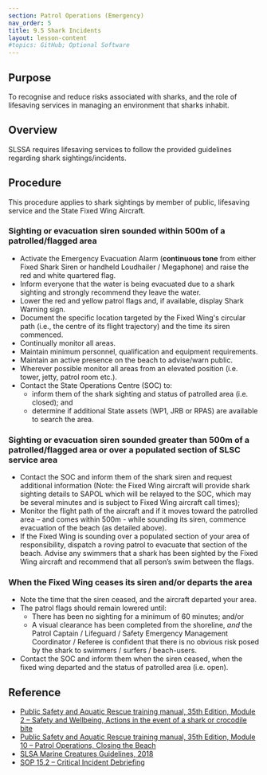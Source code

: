 ```yaml
---
section: Patrol Operations (Emergency)
nav_order: 5
title: 9.5 Shark Incidents
layout: lesson-content
#topics: GitHub; Optional Software
---
```


## Purpose

To recognise and reduce risks associated with sharks, and the role of lifesaving services in managing an environment that sharks inhabit.

## Overview

SLSSA requires lifesaving services to follow the provided guidelines regarding shark sightings/incidents.

## Procedure

This procedure applies to shark sightings by member of public, lifesaving service and the State Fixed Wing Aircraft.

### Sighting or evacuation siren sounded within 500m of a patrolled/flagged area

- Activate the Emergency Evacuation Alarm (**continuous tone** from either Fixed Shark Siren or handheld Loudhailer / Megaphone) and raise the red and white quartered flag.
- Inform everyone that the water is being evacuated due to a shark sighting and strongly recommend they leave the water.
- Lower the red and yellow patrol flags and, if available, display Shark Warning sign.
- Document the specific location targeted by the Fixed Wing's circular path (i.e., the centre of its flight trajectory) and the time its siren commenced.
- Continually monitor all areas.
- Maintain minimum personnel, qualification and equipment requirements.
- Maintain an active presence on the beach to advise/warn public.
- Wherever possible monitor all areas from an elevated position (i.e. tower, jetty, patrol room etc.).
- Contact the State Operations Centre (SOC) to:
  - inform them of the shark sighting and status of patrolled area (i.e. closed); and
  - determine if additional State assets (WP1, JRB or RPAS) are available to search the area.

### Sighting or evacuation siren sounded greater than 500m of a patrolled/flagged area or over a populated section of SLSC service area

- Contact the SOC and inform them of the shark siren and request additional information (Note: the Fixed Wing aircraft will provide shark sighting details to SAPOL which will be relayed to the SOC, which may be several minutes and is subject to Fixed Wing aircraft call times);
- Monitor the flight path of the aircraft and if it moves toward the patrolled area – and comes within 500m - while sounding its siren, commence evacuation of the beach (as detailed above).
- If the Fixed Wing is sounding over a populated section of your area of responsibility, dispatch a roving patrol to evacuate that section of the beach. Advise any swimmers that a shark has been sighted by the Fixed Wing aircraft and recommend that all person’s swim between the flags.

### When the Fixed Wing ceases its siren and/or departs the area

- Note the time that the siren ceased, and the aircraft departed your area.
- The patrol flags should remain lowered until:
  - There has been no sighting for a minimum of 60 minutes; and/or
  - A visual clearance has been completed from the shoreline, _and_ the Patrol Captain / Lifeguard / Safety Emergency Management Coordinator / Referee is confident that there is no obvious risk posed by the shark to swimmers / surfers / beach-users.
- Contact the SOC and inform them when the siren ceased, when the fixed wing departed and the status of patrolled area (i.e. open).

## Reference

- [Public Safety and Aquatic Rescue training manual, 35th Edition, Module 2 – Safety and Wellbeing, Actions in the event of a shark or crocodile bite](https://members.sls.com.au/members/document_library/1/media/8571)
- [Public Safety and Aquatic Rescue training manual, 35th Edition, Module 10 – Patrol Operations, Closing the Beach](https://members.sls.com.au/members/document_library/1/media/8571)
- [SLSA Marine Creatures Guidelines, 2018](https://members.sls.com.au/members/document_library/1/media/956)
- [SOP 15.2 – Critical Incident Debriefing](#_15.2_Critical_Incident)